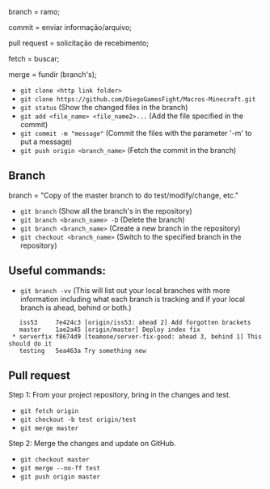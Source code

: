 branch = ramo;

commit = enviar informação/arquivo;

pull request = solicitação de recebimento;

fetch = buscar;

merge = fundir (branch's);

- `git clone <http link folder>`
- `git clone https://github.com/DiegoGamesFight/Macros-Minecraft.git`
- `git status` (Show the changed files in the branch)
- `git add <file_name> <file_name2>...` (Add the file specified in the commit)
- `git commit -m "message"` (Commit the files with the parameter '-m' to put a message)
- `git push origin <branch_name>` (Fetch the commit in the branch)

## Branch
branch = "Copy of the master branch to do test/modify/change, etc."
- `git branch` (Show all the branch's in the repository)
- `git branch <branch_name> -D` (Delete the branch) 
- `git branch <branch_name>` (Create a new branch in the repository)
- `git checkout <branch_name>` (Switch to the specified branch in the repository)

## Useful commands:
- `git branch -vv` (This will list out your local branches with more information including what each branch is tracking and if your local branch is ahead, behind or both.)

```vim
   iss53     7e424c3 [origin/iss53: ahead 2] Add forgotten brackets
   master    1ae2a45 [origin/master] Deploy index fix
 * serverfix f8674d9 [teamone/server-fix-good: ahead 3, behind 1] This should do it
   testing   5ea463a Try something new
```

## Pull request
Step 1: From your project repository, bring in the changes and test.
- `git fetch origin`
- `git checkout -b test origin/test`
- `git merge master`

Step 2: Merge the changes and update on GitHub.
- `git checkout master`
- `git merge --no-ff test`
- `git push origin master`

